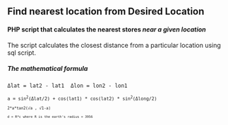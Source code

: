 <h2>Find nearest location from Desired Location</h2>
<h4>PHP script that calculates the nearest stores <em>near a given location</em></h4>
<p>The script calculates the closest distance from a particular location using sql script.</p>
<h5>The mathematical formula </h5>
<code size:15px; background-color:#ffeaa7>Δlat = lat2 - lat1  Δlon = lon2 - lon1</br>
<code size:15px; background-color:#ffeaa7>a = sin<sup>2</sup>(Δlat/2) + cos(lat1) * cos(lat2) * sin<sup>2</sup>(Δlong/2)</br>
<code size:15px; background-color:#ffeaa7>2*a*tan2(√a , √1-a)</br>
<code>d = R*c where R is the earth's radius = 3956</code></br>
